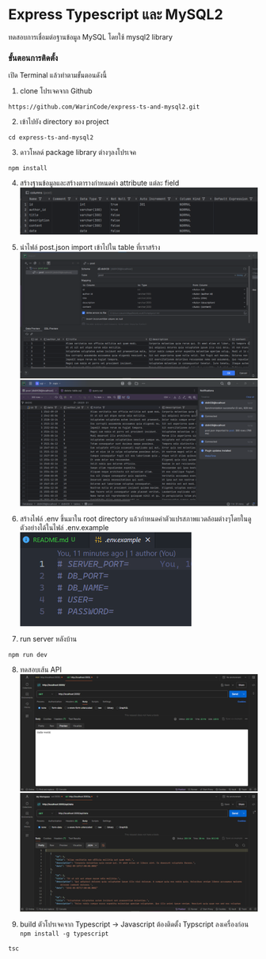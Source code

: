 # Express Typescript และ MySQL2
ทดสอบการเชื่อมต่อฐานข้อมูล MySQL โดยใช้ mysql2 library

### ขั้นตอนการติดตั้ง
เปิด Terminal แล้วทำตามขั้นตอนดังนี้

1. clone โปรเจคจาก Github
```
https://github.com/WarinCode/express-ts-and-mysql2.git
```

2. เข้าไปยัง directory ของ project
```
cd express-ts-and-mysql2
```

3. ดาวโหลด์ package library ต่างๆลงโปรเจค
```
npm install
```

4. สร้างฐานข้อมูลและสร้างตารางกำหนดค่า attribute แต่ละ field
![img2](imgs/img2.png)

5. นำไฟล์ post.json import เข้าไปใน table ที่เราสร้าง 
![img3](imgs/img3.png)
![img4](imgs/img4.png)

6. สร้างไฟล์ .env ขึ้นมาใน root directory แล้วกำหนดค่าตัวแปรสภาพแวดล้อมต่างๆโดยในดูตัวอย่างได้ในไฟล์ .env.example
![img1](imgs/img1.png)

7. run server หลังบ้าน
```
npm run dev
```

8. ทดสอบเส้น API
![img5](imgs/img5.png)
![img6](imgs/img6.png)

9. build ตัวโปรเจคจาก Typescript -> Javascript ต้องติดตั้ง Typscript ลงเครื่องก่อน `npm install -g typescript`
```
tsc
```